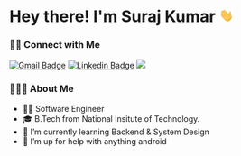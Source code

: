  <h1> Hey there! I'm Suraj Kumar <img src="https://github.com/hemantj99/hemantj99/blob/main/Hi.gif" width="25"></h1>


<h3> 🤝🏻 Connect with Me </h3>

[![Gmail Badge](https://img.shields.io/badge/suraj.kumar@sharechat.co-30302f?style=flat&logo=Gmail&logoColor=white)](mailto:suraj.kumar@sharechat.co)
[![Linkedin Badge](https://img.shields.io/badge/surajkr1399-30302F?style=flat&logo=linkedin)](https://linkedin.com/in/surajkr1399/)
![](https://komarev.com/ghpvc/?username=SURAJ1399&label=PROFILE+VIEWS)

<h3> 👨🏻‍💻 About Me </h3>


- 👨‍💻 Software Engineer 
- 🎓 B.Tech from National Insitute of Technology.
- 🌱 I’m currently learning Backend & System Design
- 🔭 I’m up for help with anything android

